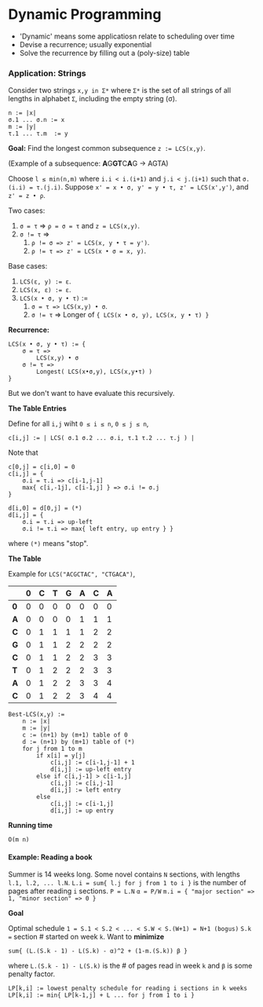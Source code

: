 # Dynamic Programming

- 'Dynamic' means some applicatiosn relate to scheduling over time
- Devise a recurrence; usually exponential
- Solve the recurrence by filling out a (poly-size) table

### Application: Strings

Consider two strings `x,y in Σ*` where `Σ*` is the set of all strings of all lengths in alphabet `Σ`, including the empty string (σ).

    n := |x|
    σ.1 ... σ.n := x
    m := |y|
    τ.1 ... τ.m  := y

**Goal:** Find the longest common subsequence `z := LCS(x,y)`.

(Example of a subsequence: **A**G**GT**C**A**G -> AGTA)

Choose `l ≤ min(n,m)` where `i.i < i.(i+1)` and `j.i < j.(i+1)` such that `σ.(i.i) = τ.(j.i)`. Suppose `x' = x • σ, y' = y • τ, z' = LCS(x',y')`, and `z' = z • ρ`.

Two cases:

1. `σ = τ` => `ρ = σ = τ` and `z = LCS(x,y)`.
2. `σ != τ` =>
    1. `ρ != σ => z' = LCS(x, y • τ = y')`.
    2. `ρ != τ => z' = LCS(x • σ = x, y)`.

Base cases:

1. `LCS(ε, y) := ε`.
2. `LCS(x, ε) := ε`.
3. `LCS(x • σ, y • τ)` :=
    1. `σ = τ => LCS(x,y) • σ`.
    2. `σ != τ` => Longer of `{ LCS(x • σ, y), LCS(x, y • τ) }`

**Recurrence:**

    LCS(x • σ, y • τ) := {
        σ = τ =>
            LCS(x,y) • σ
        σ != τ =>
            Longest( LCS(x•σ,y), LCS(x,y•τ) )
    }

But we don't want to have evaluate this recursively.

**The Table Entries**

Define for all `i,j` wiht `0 ≤ i ≤ n`, `0 ≤ j ≤ n`,

    c[i,j] := | LCS( σ.1 σ.2 ... σ.i, τ.1 τ.2 ... τ.j ) |


Note that

    c[0,j] = c[i,0] = 0
    c[i,j] = {
        σ.i = τ.i => c[i-1,j-1]
        max{ c[i,-1j], c[i-1,j] } => σ.i != σ.j
    }

    d[i,0] = d[0,j] = (*)
    d[i,j] = {
        σ.i = τ.i => up-left
        σ.i != τ.i => max{ left entry, up entry } }

where `(*)` means "stop".

**The Table**

Example for `LCS("ACGCTAC", "CTGACA")`,

|     |**0**|**C**|**T**|**G**|**A**|**C**|**A**|
|-----|-----|-----|-----|-----|-----|-----|-----|
|**0**|  0  |  0  |  0  |  0  |  0  |  0  |  0  |
|**A**|  0  |  0  |  0  |  0  |  1  |  1  |  1  |
|**C**|  0  |  1  |  1  |  1  |  1  |  2  |  2  |
|**G**|  0  |  1  |  1  |  2  |  2  |  2  |  2  |
|**C**|  0  |  1  |  1  |  2  |  2  |  3  |  3  |
|**T**|  0  |  1  |  2  |  2  |  2  |  3  |  3  |
|**A**|  0  |  1  |  2  |  2  |  3  |  3  |  4  |
|**C**|  0  |  1  |  2  |  2  |  3  |  4  |  4  |

    Best-LCS(x,y) :=
        n := |x|
        m := |y|
        c := (n+1) by (m+1) table of 0
        d := (n+1) by (m+1) table of (*)
        for j from 1 to m
            if x[i] = y[j]
                c[i,j] := c[i-1,j-1] + 1
                d[i,j] := up-left entry
            else if c[i,j-1] > c[i-1,j]
                c[i,j] := c[i,j-1]
                d[i,j] := left entry
            else
                c[i,j] := c[i-1,j]
                d[i,j] := up entry

**Running time**

    O(m n)

#### Example: Reading a book

Summer is 14 weeks long.
Some novel contains `N` sections, with lengths `l.1, l.2, ... l.N`.
`L.i = sum{ l.j for j from 1 to i }` is the number of pages after reading `i` sections.
`P = L.N`
`α = P/W`
`m.i = { "major section" => 1, "minor section" => 0 }`

**Goal**

Optimal schedule `1 = S.1 < S.2 < ... < S.W < S.(W+1) = N+1 (bogus)`
`S.k =` section # started on week `k`. Want to **minimize**

    sum{ (L.(S.k - 1) - L(S.k) - α)^2 + (1-m.(S.k)) β }

where `L.(S.k - 1) - L(S.k)` is the # of pages read in week `k` and `β` is some penalty factor.

    LP[k,i] := lowest penalty schedule for reading i sections in k weeks
    LP[k,i] := min{ LP[k-1,j] + L ... for j from 1 to i }